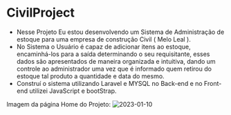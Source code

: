 # CivilProject
- Nesse Projeto Eu estou desenvolvendo um Sistema de Administração de estoque para uma empresa de construção Civil ( Melo Leal ). 
- No Sistema o Usuário é capaz de adicionar itens ao estoque, encaminhá-los para a saída determinando o seu requisitante, esses dados são apresentados de maneira organizada e intuitiva, dando um controle ao administrador uma vez que é informado quem retirou do estoque tal produto a quantidade e data do mesmo.
- Construí o sistema utilizando Laravel e MYSQL no Back-end e no Front-end utilizei JavaScript e bootStrap.

Imagem da página Home do Projeto:
![2023-01-10](https://user-images.githubusercontent.com/102492775/211618870-617f65a0-bbce-4c39-ad81-cce0179e6805.png)
